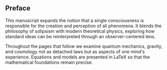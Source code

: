 ## Preface
This manuscript expands the notion that a single consciousness is responsible for the creation and perception of all phenomena. It blends the philosophy of solipsism with modern theoretical physics, exploring how standard ideas can be reinterpreted through an observer-centered lens.

Throughout the pages that follow we examine quantum mechanics, gravity, and cosmology not as detached laws but as aspects of one mind's experience. Equations and models are presented in LaTeX so that the mathematical foundations remain precise.

